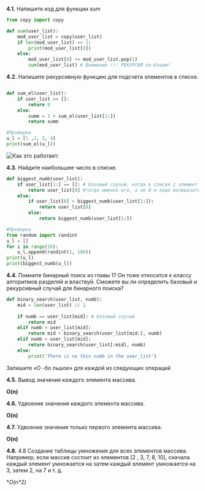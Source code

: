 **4.1.** Напишите код для функции sum

```python
from copy import copy

def sum(user_list):
    mod_user_list = copy(user_list)
    if len(mod_user_list) == 1:
        print(mod_user_list[0])
    else:
        mod_user_list[0] += mod_user_list.pop(1)
        sum(mod_user_list) # Внимание !!! РЕКУРСИЯ па-бааам!
```

**4.2.** Напишите рекурсивную функцию для подсчета элементов в списке.
```python

def sum_el(user_list):
    if user_list == []:
        return 0
    else:
        summ = 1 + sum_el(user_list[1:])
        return summ

#Проверка
u_l = [1 ,2, 3, 4]
print(sum_el(u_l))
```

![Как это работает:](https://user-images.githubusercontent.com/116806816/198941991-088e1b2a-73dc-40b2-aede-fe01d353bed0.png)

**4.3.** Найдите наибольшее число в списке.

```python
def biggest_numb(user_list):
    if user_list[1:] == []: # базовый случай, когда в списке 1 элемент
        return user_list[0] #тогда именно его, а не 0 и надо возвразать в качестве наибольшего.
    else:
        if user_list[0] > biggest_numb(user_list[1:]):
            return user_list[0]
        else:
            return biggest_numb(user_list[1:])

#Проверка
from random import randint
u_l = []
for i in range(10):
    u_l.append(randint(1, 100))
print(u_l)
print(biggest_numb(u_l))
```
**4.4.** Помните бинарный поиск из главы 1? Он тоже относится к классу алгоритмов разделяй и властвуй. Сможете вы ли определить базовый и рекурсивный случай для бинарного поиска?
```python
def binary_search(user_list, numb):
    mid = len(user_list) // 2
    
    if numb == user_list[mid]: # базовый случай
        return mid
    elif numb > user_list[mid]:
        return mid + binary_search(user_list[mid:], numb)
    elif numb < user_list[mid]:
        return binary_search(user_list[:mid], numb)  
    else:
        print('There is no this numb in the user_list')
```
Запишите «О	-бо	льшое» для каждой из следующих операций	

**4.5.** Вывод значения каждого элемента массива.

**O(n)**

**4.6.** Удвоение значения каждого элемента массива.	

**O(n)**

**4.7.** Удвоение значения только первого элемента массива.	

**O(n)**

**4.8.** 4.8 	Создание таблицы умножения для всех элементов массива. Например, если массив состоит из элементов \[2 , 3, 7, 8, 10], сначала каждый элемент умножается на затем каждый элемент умножается на 3, затем 2, на 7 и т. д.	

**O(n\**2)**







